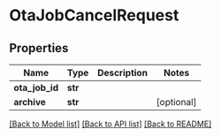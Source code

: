 # OtaJobCancelRequest

## Properties
Name | Type | Description | Notes
------------ | ------------- | ------------- | -------------
**ota_job_id** | **str** |  | 
**archive** | **str** |  | [optional] 

[[Back to Model list]](../README.md#documentation-for-models) [[Back to API list]](../README.md#documentation-for-api-endpoints) [[Back to README]](../README.md)

